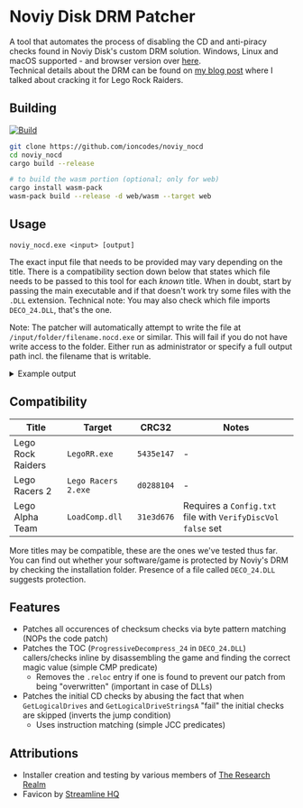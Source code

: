 # Noviy Disk DRM Patcher
A tool that automates the process of disabling the CD and anti-piracy checks found in Noviy Disk's custom DRM solution. Windows, Linux and macOS supported - and browser version over [here](https://noviy.layle.dev).  
Technical details about the DRM can be found on [my blog post](https://layle.me/posts/lego-rock-raiders-ru/) where I talked about cracking it for Lego Rock Raiders.

## Building
[![Build](https://github.com/ioncodes/noviy_nocd/actions/workflows/build.yml/badge.svg)](https://github.com/ioncodes/noviy_nocd/actions/workflows/build.yml)  

```bash
git clone https://github.com/ioncodes/noviy_nocd
cd noviy_nocd
cargo build --release

# to build the wasm portion (optional; only for web)
cargo install wasm-pack
wasm-pack build --release -d web/wasm --target web
```

## Usage
```
noviy_nocd.exe <input> [output]
```

The exact input file that needs to be provided may vary depending on the title. There is a compatibility section down below that states which file needs to be passed to this tool for each *known* title. When in doubt, start by passing the main executable and if that doesn't work try some files with the `.DLL` extension. Technical note: You may also check which file imports `DECO_24.DLL`, that's the one.

Note: The patcher will automatically attempt to write the file at `/input/folder/filename.nocd.exe` or similar. This will fail if you do not have write access to the folder. Either run as administrator or specify a full output path incl. the filename that is writable.

<details>
    <summary>Example output</summary>
    
  ```
$ .\noviy_nocd.exe 'C:\Program Files (x86)\LEGO Racers 2\Lego Racers 2.exe'
Patching: C:\Program Files (x86)\LEGO Racers 2\Lego Racers 2.exe
Output: C:\Program Files (x86)\LEGO Racers 2\Lego Racers 2.nocd.exe
File size: 1339392 bytes
Image base: 0x400000

*** Patching checksum checks ***
Found checksum check at 0x410AB6
0x410AB6: add eax,[esi]
0x410AB8: inc esi
0x410AB9: dec ecx
0x410ABA: jne short 00410AB6h
0x410ABC: pop esi
0x410ABD: mov edx,410AD1h
0x410AC2: push edx
0x410AC3: sub eax,0BC13601Fh
0x410AC8: sub [esp],eax
Patching checksum fail instruction at 0x410AC8:
0x410AB6: add eax,[esi]
0x410AB8: inc esi
0x410AB9: dec ecx
0x410ABA: jne short 00410AB6h
0x410ABC: pop esi
0x410ABD: mov edx,410AD1h
0x410AC2: push edx
0x410AC3: sub eax,0BC13601Fh
0x410AC8: nop

Found checksum check at 0x410AED
0x410AED: add eax,[esi]
0x410AEF: inc esi
0x410AF0: dec ecx
0x410AF1: jne short 00410AEDh
0x410AF3: pop esi
0x410AF4: mov edx,410B0Bh
0x410AF9: push edx
0x410AFA: mov edx,410AD4h
0x410AFF: sub eax,[edx+4]
0x410B02: sub [esp],eax
Patching checksum fail instruction at 0x410B02:
0x410AED: add eax,[esi]
0x410AEF: inc esi
0x410AF0: dec ecx
0x410AF1: jne short 00410AEDh
0x410AF3: pop esi
0x410AF4: mov edx,410B0Bh
0x410AF9: push edx
0x410AFA: mov edx,410AD4h
0x410AFF: sub eax,[edx+4]
0x410B02: nop

*** Patching early CD checks ***
Found early CD check function in IAT: GetLogicalDriveStringsA @ 0x523180
Found call instruction for early CD check at 0x4BFAD3
0x4BFAD3: call dword ptr ds:[523180h]
0x4BFAD9: mov ebp,eax
0x4BFADB: shr ebp,2
0x4BFADE: je near ptr 004BFBBAh
Found JCC instruction at 0x4BFADE

Patched JCC instruction at 0x4BFADE:
0x4BFAD3: call dword ptr ds:[523180h]
0x4BFAD9: mov ebp,eax
0x4BFADB: shr ebp,2
0x4BFADE: jne near ptr 004BFBBAh

*** Patching ProgressiveDecompress_24 CD TOC checks ***
Found pattern for ProgressiveDecompress_24 at 0x4106F1:
0x4106F1: mov edx,2
0x4106F6: push edx
0x4106F7: xor eax,eax
0x4106F9: mov al,ds:[54F5A1h]
0x4106FE: push eax
0x4106FF: mov edx,41070Ch
0x410704: push edx
0x410705: mov edx,50DE40h
0x41070A: push edx
0x41070B: ret
0x41070C: mov [ebp-4],eax
0x41070F: cmp dword ptr [ebp-4],4E2514h
Prologue to ProgressiveDecompress_24 found at 0x41070F
TOC magic value found: 0x4E2514

Patched ProgressiveDecompress_24 call:
0x410704: add esp,8
0x410707: mov eax,4E2514h
0x41070C: mov [ebp-4],eax
0x41070F: cmp dword ptr [ebp-4],4E2514h

Removing relocation entry at 0x10704
No relocation section found

Writing: C:\Program Files (x86)\LEGO Racers 2\Lego Racers 2.nocd.exe
  ```

</details>

## Compatibility
| **Title**         | **Target**          | **CRC32**  | **Notes**                                                    |
| ----------------- | ------------------- | ---------- | ------------------------------------------------------------ |
| Lego Rock Raiders | `LegoRR.exe`        | `5435e147` | -                                                            |
| Lego Racers 2     | `Lego Racers 2.exe` | `d0288104` | -                                                            |
| Lego Alpha Team   | `LoadComp.dll`      | `31e3d676` | Requires a `Config.txt` file with `VerifyDiscVol  false` set |

More titles may be compatible, these are the ones we've tested thus far. You can find out whether your software/game is protected by Noviy's DRM by checking the installation folder. Presence of a file called `DECO_24.DLL` suggests protection.

## Features
* Patches all occurences of checksum checks via byte pattern matching (NOPs the code patch)
* Patches the TOC (`ProgressiveDecompress_24` in `DECO_24.DLL`) callers/checks inline by disassembling the game and finding the correct magic value (simple CMP predicate)
  * Removes the `.reloc` entry if one is found to prevent our patch from being "overwritten" (important in case of DLLs)
* Patches the initial CD checks by abusing the fact that when `GetLogicalDrives` and `GetLogicalDriveStringsA` "fail" the initial checks are skipped (inverts the jump condition)
  * Uses instruction matching (simple JCC predicates)

## Attributions
* Installer creation and testing by various members of [The Research Realm](https://researchrealm.net/)
* Favicon by [Streamline HQ](https://www.streamlinehq.com/icons/pixel/computers-devices-electronics)